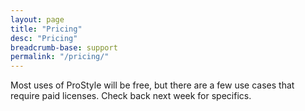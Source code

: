 ```yaml
---
layout: page
title: "Pricing"
desc: "Pricing"
breadcrumb-base: support
permalink: "/pricing/"
---
```


Most uses of ProStyle will be free, but there are a few use cases that require paid licenses.  Check back next week for specifics.